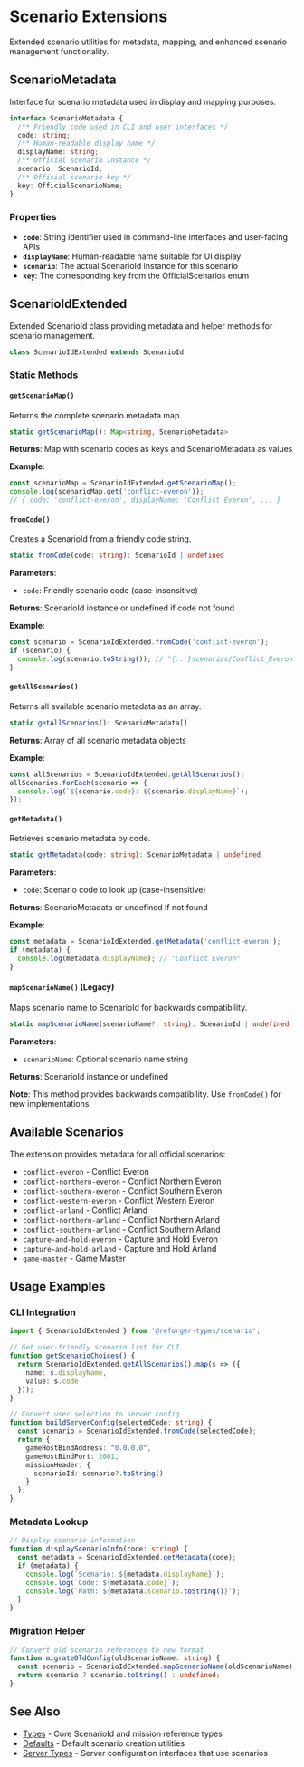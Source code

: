 # Scenario Extensions

Extended scenario utilities for metadata, mapping, and enhanced scenario management functionality.

## ScenarioMetadata

Interface for scenario metadata used in display and mapping purposes.

```typescript
interface ScenarioMetadata {
  /** Friendly code used in CLI and user interfaces */
  code: string;
  /** Human-readable display name */
  displayName: string;
  /** Official scenario instance */
  scenario: ScenarioId;
  /** Official scenario key */
  key: OfficialScenarioName;
}
```

### Properties

- **`code`**: String identifier used in command-line interfaces and user-facing APIs
- **`displayName`**: Human-readable name suitable for UI display
- **`scenario`**: The actual ScenarioId instance for this scenario
- **`key`**: The corresponding key from the OfficialScenarios enum

## ScenarioIdExtended

Extended ScenarioId class providing metadata and helper methods for scenario management.

```typescript
class ScenarioIdExtended extends ScenarioId
```

### Static Methods

#### `getScenarioMap()`

Returns the complete scenario metadata map.

```typescript
static getScenarioMap(): Map<string, ScenarioMetadata>
```

**Returns**: Map with scenario codes as keys and ScenarioMetadata as values

**Example**:
```typescript
const scenarioMap = ScenarioIdExtended.getScenarioMap();
console.log(scenarioMap.get('conflict-everon'));
// { code: 'conflict-everon', displayName: 'Conflict Everon', ... }
```

#### `fromCode()`

Creates a ScenarioId from a friendly code string.

```typescript
static fromCode(code: string): ScenarioId | undefined
```

**Parameters**:
- `code`: Friendly scenario code (case-insensitive)

**Returns**: ScenarioId instance or undefined if code not found

**Example**:
```typescript
const scenario = ScenarioIdExtended.fromCode('conflict-everon');
if (scenario) {
  console.log(scenario.toString()); // "{...}scenarios/Conflict_Everon.conf"
}
```

#### `getAllScenarios()`

Returns all available scenario metadata as an array.

```typescript
static getAllScenarios(): ScenarioMetadata[]
```

**Returns**: Array of all scenario metadata objects

**Example**:
```typescript
const allScenarios = ScenarioIdExtended.getAllScenarios();
allScenarios.forEach(scenario => {
  console.log(`${scenario.code}: ${scenario.displayName}`);
});
```

#### `getMetadata()`

Retrieves scenario metadata by code.

```typescript
static getMetadata(code: string): ScenarioMetadata | undefined
```

**Parameters**:
- `code`: Scenario code to look up (case-insensitive)

**Returns**: ScenarioMetadata or undefined if not found

**Example**:
```typescript
const metadata = ScenarioIdExtended.getMetadata('conflict-everon');
if (metadata) {
  console.log(metadata.displayName); // "Conflict Everon"
}
```

#### `mapScenarioName()` (Legacy)

Maps scenario name to ScenarioId for backwards compatibility.

```typescript
static mapScenarioName(scenarioName?: string): ScenarioId | undefined
```

**Parameters**:
- `scenarioName`: Optional scenario name string

**Returns**: ScenarioId instance or undefined

**Note**: This method provides backwards compatibility. Use `fromCode()` for new implementations.

## Available Scenarios

The extension provides metadata for all official scenarios:

- `conflict-everon` - Conflict Everon
- `conflict-northern-everon` - Conflict Northern Everon  
- `conflict-southern-everon` - Conflict Southern Everon
- `conflict-western-everon` - Conflict Western Everon
- `conflict-arland` - Conflict Arland
- `conflict-northern-arland` - Conflict Northern Arland
- `conflict-southern-arland` - Conflict Southern Arland
- `capture-and-hold-everon` - Capture and Hold Everon
- `capture-and-hold-arland` - Capture and Hold Arland
- `game-master` - Game Master

## Usage Examples

### CLI Integration

```typescript
import { ScenarioIdExtended } from '@reforger-types/scenario';

// Get user-friendly scenario list for CLI
function getScenarioChoices() {
  return ScenarioIdExtended.getAllScenarios().map(s => ({
    name: s.displayName,
    value: s.code
  }));
}

// Convert user selection to server config
function buildServerConfig(selectedCode: string) {
  const scenario = ScenarioIdExtended.fromCode(selectedCode);
  return {
    gameHostBindAddress: "0.0.0.0",
    gameHostBindPort: 2001,
    missionHeader: {
      scenarioId: scenario?.toString()
    }
  };
}
```

### Metadata Lookup

```typescript
// Display scenario information
function displayScenarioInfo(code: string) {
  const metadata = ScenarioIdExtended.getMetadata(code);
  if (metadata) {
    console.log(`Scenario: ${metadata.displayName}`);
    console.log(`Code: ${metadata.code}`);
    console.log(`Path: ${metadata.scenario.toString()}`);
  }
}
```

### Migration Helper

```typescript
// Convert old scenario references to new format
function migrateOldConfig(oldScenarioName: string) {
  const scenario = ScenarioIdExtended.mapScenarioName(oldScenarioName);
  return scenario ? scenario.toString() : undefined;
}
```

## See Also

- [Types](./types.md) - Core ScenarioId and mission reference types
- [Defaults](./defaults.md) - Default scenario creation utilities
- [Server Types](../server/types.md) - Server configuration interfaces that use scenarios
